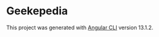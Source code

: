 # Geekepedia

This project was generated with [Angular CLI](https://github.com/angular/angular-cli) version 13.1.2.


